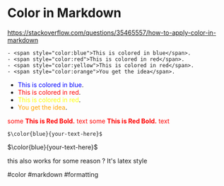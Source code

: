 # Color in Markdown

https://stackoverflow.com/questions/35465557/how-to-apply-color-in-markdown

```
- <span style="color:blue">This is colored in blue</span>.
- <span style="color:red">This is colored in red</span>.
- <span style="color:yellow">This is colored in red</span>.
- <span style="color:orange">You get the idea</span>.
```
- <span style="color:blue">This is colored in blue</span>.
- <span style="color:red">This is colored in red</span>.
- <span style="color:yellow">This is colored in red</span>.
- <span style="color:orange">You get the idea</span>.

<span style="color:red">some **This is Red Bold.** text</span>
<span style="color:red">some **This is Red Bold.** text</span>


    $\color{blue}{your-text-here}$
$\color{blue}{your-text-here}$

this also works for some reason ? It's latex style

#color #markdown #formatting